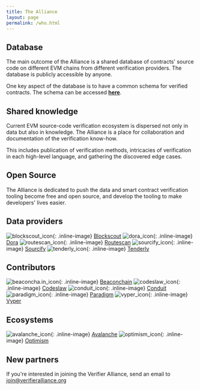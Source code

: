 ```yaml
---
title: The Alliance
layout: page
permalink: /who.html
---
```


## Database

The main outcome of the Alliance is a shared database of contracts' source code on different EVM chains from different verification providers. The database is publicly accessible by anyone. 

One key aspect of the database is to have a common schema for verified contracts. The schema can be accessed [**here**](https://github.com/verifier-alliance/database-specs).

## Shared knowledge

Current EVM source-code verification ecosystem is dispersed not only in data but also in knowledge. The Alliance is a place for collaboration and documentation of the verification know-how.

This includes publication of verification methods, intricacies of verification in each high-level language, and gathering the discovered edge cases.

## Open Source

The Alliance is dedicated to push the data and smart contract verification tooling become free and open source, and develop the tooling to make developers' lives easier.

## Data providers

![blockscout_icon](/assets/icons/blockscout.svg){: .inline-image} [Blockscout](https://blockscout.com)
![dora_icon](/assets/icons/dora.png){: .inline-image} [Dora](https://ondora.xyz)
![routescan_icon](/assets/icons/routescan.svg){: .inline-image} [Routescan](https://routescan.io)
![sourcify_icon](/assets/icons/sourcify.svg){: .inline-image} [Sourcify](https://sourcify.dev)
![tenderly_icon](/assets/icons/tenderly.png){: .inline-image} [Tenderly](https://tenderly.co)

## Contributors 

![beaconcha.in_icon](/assets/icons/beaconcha.in.jpg){: .inline-image} [Beaconchain](https://beaconcha.in)
![codeslaw_icon](/assets/icons/codeslaw.svg){: .inline-image} [Codeslaw](https://www.codeslaw.app/)
![conduit_icon](/assets/icons/conduit.svg){: .inline-image} [Conduit](https://conduit.xyz)
![paradigm_icon](/assets/icons/paradigm.png){: .inline-image} [Paradigm](https://www.paradigm.xyz/)
![vyper_icon](/assets/icons/vyper.png){: .inline-image} [Vyper](https://docs.vyperlang.org/)

## Ecosystems

![avalanche_icon](/assets/icons/avalanche.svg){: .inline-image} [Avalanche](https://avax.network)
![optimism_icon](/assets/icons/optimism.svg){: .inline-image} [Optimism](https://optimism.io)

## New partners
If you're interested in joining the Verifier Alliance, send an email to [join@verifieralliance.org](mailto:join@verifieralliance.org?subject=Joining%20the%20Alliance)